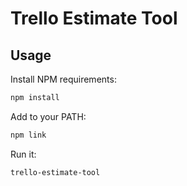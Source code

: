 # Trello Estimate Tool

## Usage

Install NPM requirements:

```bash
npm install
```

Add to your PATH:

```bash
npm link
```

Run it:

```bash
trello-estimate-tool
```